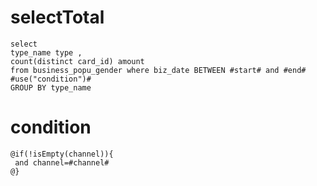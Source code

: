 selectTotal
===
	select
    type_name type ,
    count(distinct card_id) amount
    from business_popu_gender where biz_date BETWEEN #start# and #end#  #use("condition")#
    GROUP BY type_name  
   
    

condition
===
	
	@if(!isEmpty(channel)){
	 and channel=#channel#
	@}